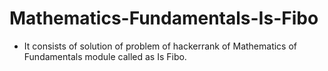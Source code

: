 # Mathematics-Fundamentals-Is-Fibo
- It consists of solution of problem of hackerrank of Mathematics of Fundamentals module called as Is Fibo.
